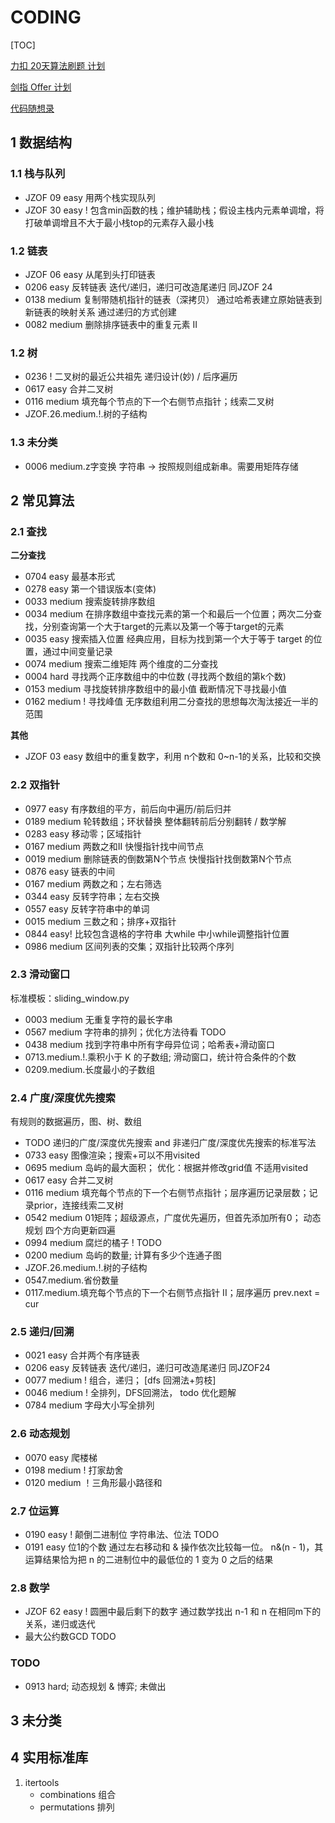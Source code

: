 # CODING

[TOC]

[力扣 20天算法刷题 计划](https://leetcode-cn.com/study-plan/algorithms/?progress=2mj8onm)

[剑指 Offer 计划](https://leetcode.cn/study-plan/lcof/?progress=8t5w98t)

[代码随想录](https://www.programmercarl.com/)

## 1 数据结构

### 1.1 栈与队列

- JZOF 09 easy 用两个栈实现队列
- JZOF 30 easy ! 包含min函数的栈；维护辅助栈；假设主栈内元素单调增，将打破单调增且不大于最小栈top的元素存入最小栈

### 1.2 链表

- JZOF 06 easy 从尾到头打印链表
- 0206 easy 反转链表  迭代/递归，递归可改造尾递归  同JZOF 24
- 0138 medium 复制带随机指针的链表（深拷贝）  通过哈希表建立原始链表到新链表的映射关系 通过递归的方式创建
- 0082 medium 删除排序链表中的重复元素 II 

### 1.2 树

- 0236 ! 二叉树的最近公共祖先  递归设计(妙) / 后序遍历
- 0617 easy 合并二叉树
- 0116 medium 填充每个节点的下一个右侧节点指针；线索二叉树
- JZOF.26.medium.!.树的子结构


### 1.3 未分类

- 0006 medium.z字变换  字符串 -> 按照规则组成新串。需要用矩阵存储

## 2 常见算法


### 2.1 查找

**二分查找**

- 0704 easy 最基本形式
- 0278 easy 第一个错误版本(变体)
- 0033 medium 搜索旋转排序数组
- 0034 medium 在排序数组中查找元素的第一个和最后一个位置；两次二分查找，分别查询第一个大于target的元素以及第一个等于target的元素
- 0035 easy 搜索插入位置  经典应用，目标为找到第一个大于等于 target 的位置，通过中间变量记录
- 0074 medium 搜索二维矩阵 两个维度的二分查找
- 0004 hard 寻找两个正序数组中的中位数  (寻找两个数组的第k个数)
- 0153 medium 寻找旋转排序数组中的最小值 截断情况下寻找最小值
- 0162 medium ! 寻找峰值  无序数组利用二分查找的思想每次淘汰接近一半的范围 

**其他**

- JZOF 03 easy 数组中的重复数字，利用 n个数和 0~n-1的关系，比较和交换

### 2.2 双指针

- 0977 easy 有序数组的平方，前后向中遍历/前后归并
- 0189 medium 轮转数组；环状替换 整体翻转前后分别翻转 / 数学解
- 0283 easy 移动零；区域指针
- 0167 medium 两数之和II 快慢指针找中间节点
- 0019 medium 删除链表的倒数第N个节点 快慢指针找倒数第N个节点
- 0876 easy 链表的中间
- 0167 medium 两数之和；左右筛选
- 0344 easy 反转字符串；左右交换
- 0557 easy 反转字符串中的单词
- 0015 medium 三数之和；排序+双指针
- 0844 easy! 比较包含退格的字符串 大while 中小while调整指针位置
- 0986 medium 区间列表的交集；双指针比较两个序列

### 2.3 滑动窗口

标准模板：sliding_window.py

- 0003 medium 无重复字符的最长字串
- 0567 medium 字符串的排列；优化方法待看 TODO
- 0438 medium 找到字符串中所有字母异位词；哈希表+滑动窗口
- 0713.medium.!.乘积小于 K 的子数组; 滑动窗口，统计符合条件的个数
- 0209.medium.长度最小的子数组

### 2.4 广度/深度优先搜索

有规则的数据遍历，图、树、数组

- TODO 递归的广度/深度优先搜索 and 非递归广度/深度优先搜索的标准写法
- 0733 easy 图像渲染；搜索+可以不用visited
- 0695 medium 岛屿的最大面积； 优化：根据并修改grid值 不适用visited
- 0617 easy 合并二叉树
- 0116 medium 填充每个节点的下一个右侧节点指针；层序遍历记录层数；记录prior，连接线索二叉树
- 0542 medium 01矩阵；超级源点，广度优先遍历，但首先添加所有0； 动态规划 四个方向更新四遍
- 0994 medium 腐烂的橘子 ! TODO
- 0200 medium 岛屿的数量; 计算有多少个连通子图
- JZOF.26.medium.!.树的子结构 
- 0547.medium.省份数量
- 0117.medium.填充每个节点的下一个右侧节点指针 II；层序遍历 prev.next = cur

### 2.5 递归/回溯

- 0021 easy 合并两个有序链表
- 0206 easy 反转链表  迭代/递归，递归可改造尾递归  同JZOF24
- 0077 medium ! 组合，递归； [dfs 回溯法+剪枝]
- 0046 medium ! 全排列，DFS回溯法，  todo 优化题解
- 0784 medium 字母大小写全排列

### 2.6 动态规划

- 0070 easy 爬楼梯
- 0198 medium ! 打家劫舍
- 0120 medium ！三角形最小路径和

### 2.7 位运算

- 0190 easy ! 颠倒二进制位  字符串法、位法 TODO
- 0191 easy 位1的个数  通过左右移动和 \& 操作依次比较每一位。  n\&(n - 1)，其运算结果恰为把 n 的二进制位中的最低位的 1 变为 0 之后的结果

### 2.8 数学

- JZOF 62 easy ! 圆圈中最后剩下的数字   通过数学找出 n-1 和 n 在相同m下的关系，递归或迭代
- 最大公约数GCD TODO

### TODO

- 0913 hard; 动态规划 & 博弈; 未做出

## 3 未分类




## 4 实用标准库

1. itertools
    - combinations  组合
    - permutations  排列
